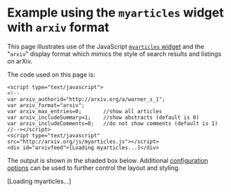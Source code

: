 Example using the `myarticles` widget with `arxiv` format
=========================================================

This page illustrates use of the JavaScript [`myarticles`
widget](myarticles) and the "`arxiv`" display format which mimics the
style of search results and listings on arXiv.

The code used on this page is:

```
<script type="text/javascript">
<!--
var arxiv_authorid="http://arxiv.org/a/warner_s_1";
var arxiv_format="arxiv";
var arxiv_max_entries=0;       //show all articles
var arxiv_includeSummary=1;    //show abstracts (default is 0)
var arxiv_includeComments=0;   //do not show comments (default is 1)
//--></script>
<script type="text/javascript" src="http://arxiv.org/js/myarticles.js"></script>
<div id="arxivfeed">[Loading myarticles...]</div>
```

The output is shown in the shaded box below. Additional [configuration
options](myarticles#config) can be used to further control the layout
and styling.

\[Loading myarticles...\]
